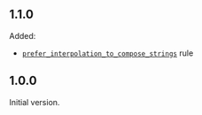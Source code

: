 ## 1.1.0

Added:

* [`prefer_interpolation_to_compose_strings`](https://dart.dev/tools/linter-rules#prefer_interpolation_to_compose_strings) rule

## 1.0.0

Initial version.
